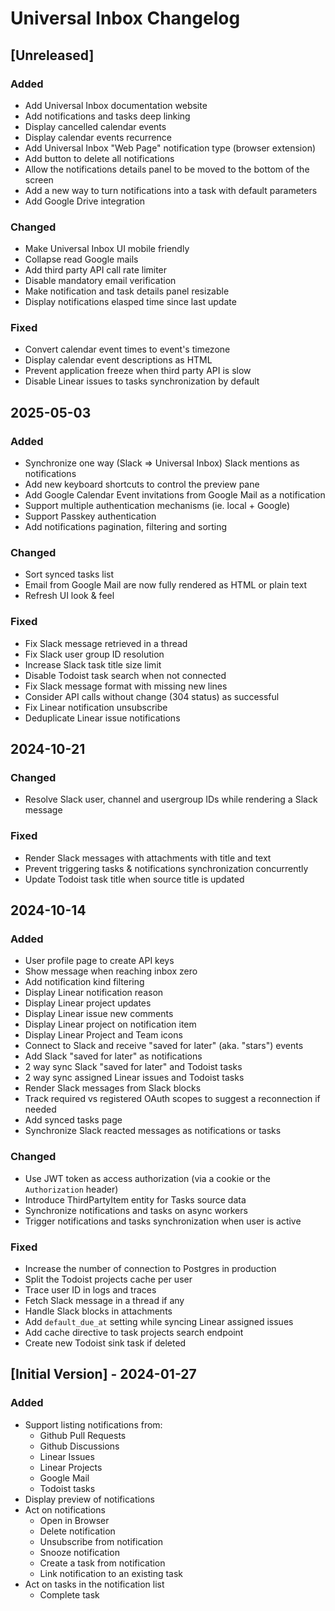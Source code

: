 # Universal Inbox Changelog

## [Unreleased]

### Added

- Add Universal Inbox documentation website
- Add notifications and tasks deep linking
- Display cancelled calendar events
- Display calendar events recurrence
- Add Universal Inbox "Web Page" notification type (browser extension)
- Add button to delete all notifications
- Allow the notifications details panel to be moved to the bottom of the screen
- Add a new way to turn notifications into a task with default parameters
- Add Google Drive integration

### Changed

- Make Universal Inbox UI mobile friendly
- Collapse read Google mails
- Add third party API call rate limiter
- Disable mandatory email verification
- Make notification and task details panel resizable
- Display notifications elasped time since last update

### Fixed

- Convert calendar event times to event's timezone
- Display calendar event descriptions as HTML
- Prevent application freeze when third party API is slow
- Disable Linear issues to tasks synchronization by default

## 2025-05-03

### Added

- Synchronize one way (Slack => Universal Inbox) Slack mentions as notifications
- Add new keyboard shortcuts to control the preview pane
- Add Google Calendar Event invitations from Google Mail as a notification
- Support multiple authentication mechanisms (ie. local + Google)
- Support Passkey authentication
- Add notifications pagination, filtering and sorting

### Changed

- Sort synced tasks list
- Email from Google Mail are now fully rendered as HTML or plain text
- Refresh UI look & feel

### Fixed

- Fix Slack message retrieved in a thread
- Fix Slack user group ID resolution
- Increase Slack task title size limit
- Disable Todoist task search when not connected
- Fix Slack message format with missing new lines
- Consider API calls without change (304 status) as successful
- Fix Linear notification unsubscribe
- Deduplicate Linear issue notifications

## 2024-10-21

### Changed

- Resolve Slack user, channel and usergroup IDs while rendering a Slack message

### Fixed

- Render Slack messages with attachments with title and text
- Prevent triggering tasks & notifications synchronization concurrently
- Update Todoist task title when source title is updated

## 2024-10-14

### Added

- User profile page to create API keys
- Show message when reaching inbox zero
- Add notification kind filtering
- Display Linear notification reason
- Display Linear project updates
- Display Linear issue new comments
- Display Linear project on notification item
- Display Linear Project and Team icons
- Connect to Slack and receive "saved for later" (aka. "stars") events
- Add Slack "saved for later" as notifications
- 2 way sync Slack "saved for later" and Todoist tasks
- 2 way sync assigned Linear issues and Todoist tasks
- Render Slack messages from Slack blocks
- Track required vs registered OAuth scopes to suggest a reconnection if needed
- Add synced tasks page
- Synchronize Slack reacted messages as notifications or tasks

### Changed

- Use JWT token as access authorization (via a cookie or the `Authorization` header)
- Introduce ThirdPartyItem entity for Tasks source data
- Synchronize notifications and tasks on async workers
- Trigger notifications and tasks synchronization when user is active

### Fixed

- Increase the number of connection to Postgres in production
- Split the Todoist projects cache per user
- Trace user ID in logs and traces
- Fetch Slack message in a thread if any
- Handle Slack blocks in attachments
- Add `default_due_at` setting while syncing Linear assigned issues
- Add cache directive to task projects search endpoint
- Create new Todoist sink task if deleted

## [Initial Version] - 2024-01-27

### Added

- Support listing notifications from:
  - Github Pull Requests
  - Github Discussions
  - Linear Issues
  - Linear Projects
  - Google Mail
  - Todoist tasks
- Display preview of notifications
- Act on notifications
  - Open in Browser
  - Delete notification
  - Unsubscribe from notification
  - Snooze notification
  - Create a task from notification
  - Link notification to an existing task
- Act on tasks in the notification list
  - Complete task
